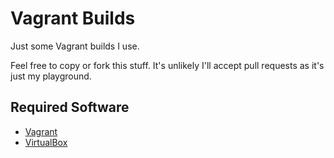 # Vagrant Builds

Just some Vagrant builds I use.

Feel free to copy or fork this stuff. It's unlikely I'll accept pull requests as it's just my playground.

## Required Software

* [Vagrant](https://www.vagrantup.com/downloads.html)
* [VirtualBox](https://www.virtualbox.org/wiki/Downloads)
